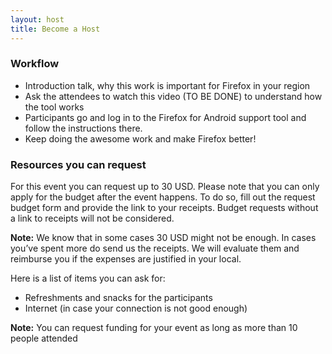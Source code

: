 ```yaml
---
layout: host
title: Become a Host
---
```


<div class="content-box" markdown="1">

### Workflow

* Introduction talk, why this work is important for Firefox in your region
* Ask the attendees to watch this video (TO BE DONE) to understand how the tool works
* Participants go and log in to the Firefox for Android support tool and follow the instructions there.
* Keep doing the awesome work and make Firefox better!

### Resources you can request

For this event you can request up to 30 USD. Please note that you can only apply for the budget after the event happens. To do so, fill out the request budget form and provide the link to your receipts. Budget requests without a link to receipts will not be considered.

**Note:** We know that in some cases 30 USD might not be enough. In cases you’ve spent more do send us the receipts. We will evaluate them and reimburse you if the expenses are justified in your local.

Here is a list of items you can ask for:

* Refreshments and snacks for the participants
* Internet (in case your connection is not good enough)

**Note:** You can request funding for your event as long as more than 10 people attended

</div>
